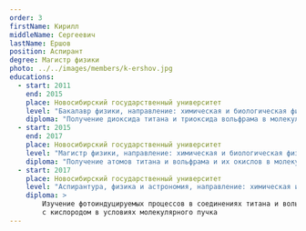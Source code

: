 ```yaml
---
order: 3
firstName: Кирилл
middleName: Сергеевич
lastName: Ершов
position: Аспирант
degree: Магистр физики
photo: ../../images/members/k-ershov.jpg
educations:
  - start: 2011
    end: 2015
    place: Новосибирский государственный университет
    level: "Бакалавр физики, направление: химическая и биологическая физика"
    diploma: "Получение диоксида титана и триоксида вольфрама в молекулярном пучке"
  - start: 2015
    end: 2017
    place: Новосибирский государственный университет
    level: "Магистр физики, направление: химическая и биологическая физика"
    diploma: "Получение атомов титана и вольфрама и их окислов в молекулярном пучке"
  - start: 2017
    place: Новосибирский государственный университет
    level: "Аспирантура, физика и астрономия, направление: химическая и биологическая физика"
    diploma: >
        Изучение фотоиндуцируемых процессов в соединениях титана и вольфрама и их Ван дер Ваальсовых комплексах 
        с кислородом в условиях молекулярного пучка
---
```


